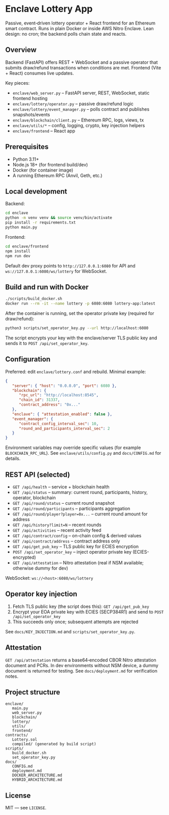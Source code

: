 # Enclave Lottery App

Passive, event‑driven lottery operator + React frontend for an Ethereum smart contract. Runs in plain Docker or inside AWS Nitro Enclave. Lean design: no cron; the backend polls chain state and reacts.

## Overview

Backend (FastAPI) offers REST + WebSocket and a passive operator that submits draw/refund transactions when conditions are met. Frontend (Vite + React) consumes live updates.

Key pieces:
- `enclave/web_server.py` – FastAPI server, REST, WebSocket, static frontend hosting
- `enclave/lottery/operator.py` – passive draw/refund logic
- `enclave/lottery/event_manager.py` – polls contract and publishes snapshots/events
- `enclave/blockchain/client.py` – Ethereum RPC, logs, views, tx
- `enclave/utils/*` – config, logging, crypto, key injection helpers
- `enclave/frontend` – React app

## Prerequisites

- Python 3.11+
- Node.js 18+ (for frontend build/dev)
- Docker (for container image)
- A running Ethereum RPC (Anvil, Geth, etc.)

## Local development

Backend:
```bash
cd enclave
python -m venv venv && source venv/bin/activate
pip install -r requirements.txt
python main.py
```

Frontend:
```bash
cd enclave/frontend
npm install
npm run dev
```

Default dev proxy points to `http://127.0.0.1:6080` for API and `ws://127.0.0.1:6080/ws/lottery` for WebSocket.

## Build and run with Docker

```bash
./scripts/build_docker.sh
docker run --rm -it --name lottery -p 6080:6080 lottery-app:latest
```

After the container is running, set the operator private key (required for draw/refund):

```bash
python3 scripts/set_operator_key.py --url http://localhost:6080
```

The script encrypts your key with the enclave/server TLS public key and sends it to `POST /api/set_operator_key`.

## Configuration

Preferred: edit `enclave/lottery.conf` and rebuild. Minimal example:

```json
{
   "server": { "host": "0.0.0.0", "port": 6080 },
   "blockchain": {
      "rpc_url": "http://localhost:8545",
      "chain_id": 31337,
      "contract_address": "0x..."
   },
   "enclave": { "attestation_enabled": false },
   "event_manager": {
      "contract_config_interval_sec": 10,
      "round_and_participants_interval_sec": 2
   }
}
```

Environment variables may override specific values (for example `BLOCKCHAIN_RPC_URL`). See `enclave/utils/config.py` and `docs/CONFIG.md` for details.

## REST API (selected)

- `GET /api/health` – service + blockchain health
- `GET /api/status` – summary: current round, participants, history, operator, blockchain
- `GET /api/round/status` – current round snapshot
- `GET /api/round/participants` – participants aggregation
- `GET /api/round/player?player=0x...` – current round amount for address
- `GET /api/history?limit=N` – recent rounds
- `GET /api/activities` – recent activity feed
- `GET /api/contract/config` – on-chain config & derived values
- `GET /api/contract/address` – contract address only
- `GET /api/get_pub_key` – TLS public key for ECIES encryption
- `POST /api/set_operator_key` – inject operator private key (ECIES-encrypted)
- `GET /api/attestation` – Nitro attestation (real if NSM available; otherwise dummy for dev)

WebSocket: `ws://<host>:6080/ws/lottery`

## Operator key injection

1) Fetch TLS public key (the script does this): `GET /api/get_pub_key`
2) Encrypt your EOA private key with ECIES (SECP384R1) and send to `POST /api/set_operator_key`
3) This succeeds only once; subsequent attempts are rejected

See `docs/KEY_INJECTION.md` and `scripts/set_operator_key.py`.

## Attestation

`GET /api/attestation` returns a base64‑encoded CBOR Nitro attestation document and PCRs. In dev environments without NSM device, a dummy document is returned for testing. See `docs/deployment.md` for verification notes.

## Project structure

```
enclave/
   main.py
   web_server.py
   blockchain/
   lottery/
   utils/
   frontend/
contracts/
   Lottery.sol
   compiled/ (generated by build script)
scripts/
   build_docker.sh
   set_operator_key.py
docs/
   CONFIG.md
   deployment.md
   DOCKER_ARCHITECTURE.md
   HYBRID_ARCHITECTURE.md
```

## License

MIT — see `LICENSE`.